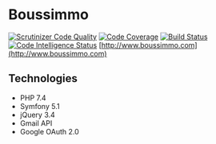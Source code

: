 # Boussimmo

[![Scrutinizer Code Quality](https://scrutinizer-ci.com/g/Bouss/boussimmo/badges/quality-score.png?b=develop)](https://scrutinizer-ci.com/g/Bouss/boussimmo/?branch=develop) [![Code Coverage](https://scrutinizer-ci.com/g/Bouss/boussimmo/badges/coverage.png?b=develop)](https://scrutinizer-ci.com/g/Bouss/boussimmo/?branch=develop) [![Build Status](https://scrutinizer-ci.com/g/Bouss/boussimmo/badges/build.png?b=develop)](https://scrutinizer-ci.com/g/Bouss/boussimmo/build-status/develop) [![Code Intelligence Status](https://scrutinizer-ci.com/g/Bouss/boussimmo/badges/code-intelligence.svg?b=develop)](https://scrutinizer-ci.com/code-intelligence)
[http://www.boussimmo.com](http://www.boussimmo.com)

Technologies
------------

- PHP 7.4
- Symfony 5.1
- jQuery 3.4
- Gmail API
- Google OAuth 2.0
